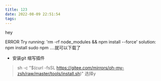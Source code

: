 ```yaml
---
title: 123
date: 2022-08-09 22:51:54
tags:
---
```

hey 



ERROR Try running: 'rm -rf node_modules && npm install --force'
solution: npm install
sudo npm ....就可以下载了

+ 安装git 缩写插件
> sh -c "$(curl -fsSL https://gitee.com/mirrors/oh-my-zsh/raw/master/tools/install.sh)"
选择y
> 



